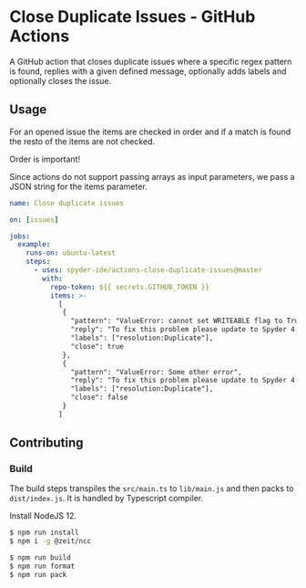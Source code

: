 # Close Duplicate Issues - GitHub Actions

A GitHub action that closes duplicate issues where a specific regex pattern is found, replies with a given defined message, optionally adds labels and optionally closes the issue.

## Usage

For an opened issue the items are checked in order and if a match is found the resto of the items are not checked.

Order is important!

Since actions do not support passing arrays as input parameters, we pass a JSON string for the items parameter.

```yaml
name: Close duplicate issues

on: [issues]

jobs:
  example:
    runs-on: ubuntu-latest
    steps:
      - uses: spyder-ide/actions-close-duplicate-issues@master
        with:
          repo-token: ${{ secrets.GITHUB_TOKEN }}
          items: >-
            [
             {
               "pattern": "ValueError: cannot set WRITEABLE flag to True of this array",
               "reply": "To fix this problem please update to Spyder 4.<br><br>Closing as duplicate of Issue #1",
               "labels": ["resolution:Duplicate"],
               "close": true
             },
             {
               "pattern": "ValueError: Some other error",
               "reply": "To fix this problem please update to Spyder 4.",
               "labels": ["resolution:Duplicate"],
               "close": false
             }
            ]
```

## Contributing

### Build 

The build steps transpiles the `src/main.ts` to `lib/main.js` and then packs to `dist/index.js`.
It is handled by Typescript compiler. 

Install NodeJS 12.

```sh
$ npm run install
$ npm i -g @zeit/ncc

$ npm run build
$ npm run format
$ npm run pack
```
